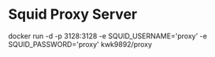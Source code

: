# Squid Proxy Server
 
docker run -d -p 3128:3128 -e SQUID_USERNAME='proxy' -e SQUID_PASSWORD='proxy' kwk9892/proxy
